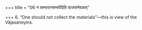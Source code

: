 +++
title = "06 न सम्भारान्सम्भरेदिति वाजसनेयकम्"

+++
6. “One should not collect the materials”—this is view of the Vājasaneyins.
